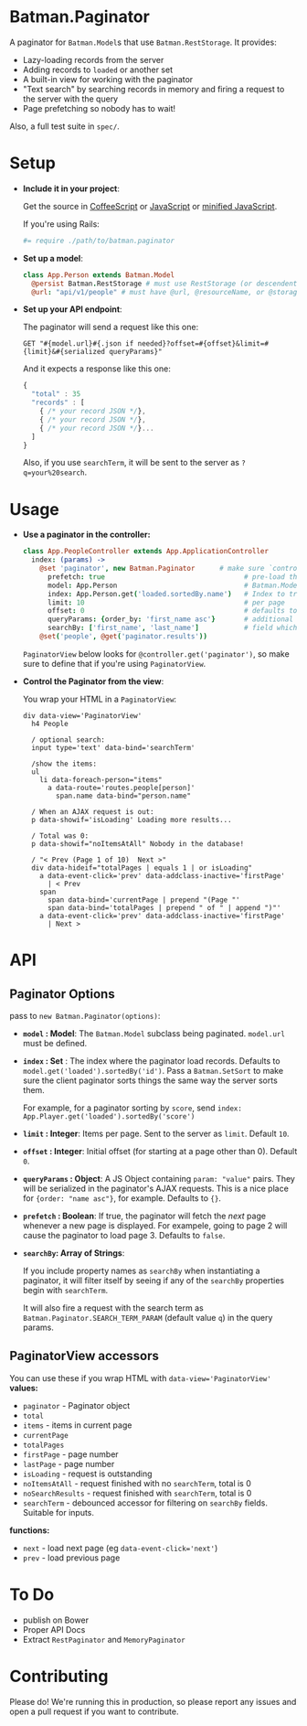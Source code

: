 # Batman.Paginator

A paginator for `Batman.Model`s that use `Batman.RestStorage`. It provides:

- Lazy-loading records from the server
- Adding records to `loaded` or another set
- A built-in view for working with the paginator
- "Text search" by searching records in memory and firing a request to the server with the query
- Page prefetching so nobody has to wait!

Also, a full test suite in `spec/`.

# Setup

- __Include it in your project__:

  Get the source in [CoffeeScript](https://raw.github.com/ministrycentered/batman-paginator/master/dist/batman.paginator.coffee) or [JavaScript](https://raw.github.com/ministrycentered/batman-paginator/master/dist/batman.paginator.js) or [minified JavaScript](https://raw.github.com/ministrycentered/batman-paginator/master/dist/batman.paginator.min.js).

  If you're using Rails:

  ```coffee
  #= require ./path/to/batman.paginator
  ```

- __Set up a model__:

  ```coffee
  class App.Person extends Batman.Model
    @persist Batman.RestStorage # must use RestStorage (or descendent like RailsStorage)
    @url: "api/v1/people" # must have @url, @resourceName, or @storageKey
  ```

- __Set up your API endpoint__:

  The paginator will send a request like this one:

  ```
  GET "#{model.url}#{.json if needed}?offset=#{offset}&limit=#{limit}&#{serialized queryParams}"
  ```
  And it expects a response like this one:

  ```javascript
  {
    "total" : 35
    "records" : [
      { /* your record JSON */},
      { /* your record JSON */},
      { /* your record JSON */}...
    ]
  }
  ```

  Also, if you use `searchTerm`, it will be sent to the server as `?q=your%20search`.

# Usage

- __Use a paginator in the controller:__

  ```coffeescript
  class App.PeopleController extends App.ApplicationController
    index: (params) ->
      @set 'paginator', new Batman.Paginator      # make sure `controller.paginator` is set!
        prefetch: true                                  # pre-load the next page of results
        model: App.Person                               # Batman.Model where it can get the URL
        index: App.Person.get('loaded.sortedBy.name')   # Index to track for pagination
        limit: 10                                       # per page
        offset: 0                                       # defaults to 0
        queryParams: {order_by: 'first_name asc'}       # additional query params for the request to the server
        searchBy: ['first_name', 'last_name']           # field which will be RegExp'ed with `searchTerm`
      @set('people', @get('paginator.results'))
  ```

  `PaginatorView` below looks for `@controller.get('paginator')`, so make sure to define that if you're using `PaginatorView`.

- __Control the Paginator from the view__:

  You wrap your HTML in a `PaginatorView`:

  ```slim
  div data-view='PaginatorView'
    h4 People

    / optional search:
    input type='text' data-bind='searchTerm'

    /show the items:
    ul
      li data-foreach-person="items"
        a data-route='routes.people[person]'
          span.name data-bind="person.name"

    / When an AJAX request is out:
    p data-showif='isLoading' Loading more results...

    / Total was 0:
    p data-showif="noItemsAtAll" Nobody in the database!

    / "< Prev (Page 1 of 10)  Next >"
    div data-hideif="totalPages | equals 1 | or isLoading"
      a data-event-click='prev' data-addclass-inactive='firstPage'
        | < Prev
      span
        span data-bind='currentPage | prepend "(Page "'
        span data-bind='totalPages | prepend " of " | append ")"'
      a data-event-click='prev' data-addclass-inactive='firstPage'
        | Next >
  ```

# API

## Paginator Options

pass to `new Batman.Paginator(options)`:

- __`model` : Model__: The `Batman.Model` subclass being paginated. `model.url` must be defined.
- __`index` : Set__ : The index where the paginator load records. Defaults to `model.get('loaded').sortedBy('id')`. Pass a `Batman.SetSort` to make sure the client paginator sorts things the same way the server sorts them.

  For example, for a paginator sorting by `score`, send `index: App.Player.get('loaded').sortedBy('score')`

- __`limit` : Integer__: Items per page. Sent to the server as `limit`. Default `10`.
- __`offset` : Integer__: Initial offset (for starting at a page other than 0). Default `0`.
- __`queryParams` : Object__: A JS Object containing `param: "value"` pairs. They will be serialized in the paginator's AJAX requests. This is a nice place for `{order: "name asc"}`, for example. Defaults to `{}`.
- __`prefetch` : Boolean__: If true, the paginator will fetch the _next_ page whenever a new page is displayed. For exampele, going to page 2 will cause the paginator to load page 3. Defaults to `false`.
- __`searchBy`: Array of Strings__:

  If you include property names as `searchBy` when instantiating a paginator, it will filter itself by seeing if any of the `searchBy` properties begin with `searchTerm`.

  It will also fire a request with the search term as `Batman.Paginator.SEARCH_TERM_PARAM` (default value `q`) in the query params.

## PaginatorView accessors

You can use these if you wrap HTML with `data-view='PaginatorView'`
__values:__

- `paginator` - Paginator object
- `total`
- `items` - items in current page
- `currentPage`
- `totalPages`
- `firstPage` - page number
- `lastPage` - page number
- `isLoading` - request is outstanding
- `noItemsAtAll` - request finished with no `searchTerm`, total is 0
- `noSearchResults` - request finished with `searchTerm`, total is 0
- `searchTerm` - debounced accessor for filtering on `searchBy` fields. Suitable for inputs.

__functions:__

- `next` - load next page (eg `data-event-click='next'`)
- `prev` - load previous page

# To Do

- publish on Bower
- Proper API Docs
- Extract `RestPaginator` and `MemoryPaginator`

# Contributing

Please do! We're running this in production, so please report any issues and open a pull request if you want to contribute.
